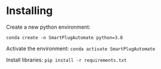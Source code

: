 # Installing


Create a new python environment:

`conda create -n SmartPlugAutomate python=3.8`

Activate the environment:
`conda activate SmartPlugAutomate`

Install libraries:
`pip install -r requirements.txt`
